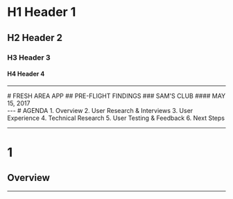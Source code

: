 <!-- $size: 16:9 -->
<!-- footer: © RevUnit 2017 -->
# H1 Header 1
## H2 Header 2
### H3 Header 3
#### H4 Header 4
---
<div class='revunit-title'>
# FRESH AREA APP
## PRE-FLIGHT FINDINGS
### SAM'S CLUB
#### MAY 15, 2017
</div>
---
<!-- page_number: true -->
# AGENDA
1. Overview
2. User Research & Interviews
3. User Experience
4. Technical Research
5. User Testing & Feedback
6. Next Steps

---
# 1
## Overview

---